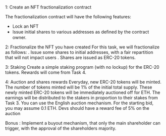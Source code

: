 
1: Create an NFT fractionalization contract
 
The fractionalization contract will have the following features:
-   Lock an NFT
-   Issue initial shares to various addresses as deﬁned by the contract owner.

 2: Fractionalize the NFT you have created 
For this task, we will fractionalize as follows:
 . Issue some shares to initial addresses, with a fair repartition that will not impact users
 . Shares are issued as ERC-20 tokens.

3: Staking
 Create a simple staking program (with no lockup) for the ERC-20 tokens. Rewards will come from Task 4.

4: Auction and shares rewards
 Everyday, new ERC-20 tokens will be minted. The number of tokens minted will be 1% of the initial total supply. 
 These newly minted ERC-20 tokens will be immediately auctioned off for ETH. 
 The earnings will be distributed to the stakers in proportion to their stakes from Task 3. 
 You can use the English auction mechanism. For the starting bid, you may assume 0.1 ETH.
 Devs should have a reward fee of 5% on the auction

Bonus : Implement a buyout mechanism, that only the main shareholder 
    can trigger, with the approval of the shareholders majority.